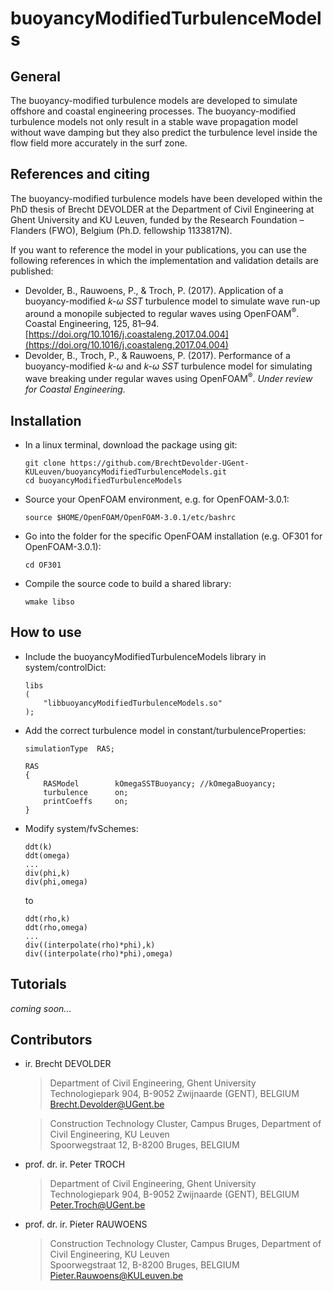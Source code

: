 buoyancyModifiedTurbulenceModels
================================

## General

The buoyancy-modified turbulence models are developed to simulate offshore 
and coastal engineering processes. The buoyancy-modified turbulence 
models not only result in a stable wave propagation model without wave 
damping but they also predict the turbulence level inside the flow field 
more accurately in the surf zone.

## References and citing

The buoyancy-modified turbulence models have been developed within the 
PhD thesis of Brecht DEVOLDER at the Department of Civil Engineering at 
Ghent University and KU Leuven, funded by the Research Foundation – 
Flanders (FWO), Belgium (Ph.D. fellowship 1133817N).

If you want to reference the model in your publications, you can use the 
following references in which the implementation and validation details 
are published:  
- Devolder, B., Rauwoens, P., & Troch, P. (2017). Application of a buoyancy-modified *k-ω SST* turbulence model to simulate wave run-up around a monopile subjected to regular waves using OpenFOAM<sup>®</sup>. Coastal Engineering, 125, 81–94. [https://doi.org/10.1016/j.coastaleng.2017.04.004](https://doi.org/10.1016/j.coastaleng.2017.04.004)
- Devolder, B., Troch, P., & Rauwoens, P. (2017). Performance of a buoyancy-modified *k-ω* and *k-ω SST* turbulence model for simulating wave breaking under regular waves using OpenFOAM<sup>®</sup>. *Under review for Coastal Engineering.*

## Installation

- In a linux terminal, download the package using git:

      git clone https://github.com/BrechtDevolder-UGent-KULeuven/buoyancyModifiedTurbulenceModels.git
      cd buoyancyModifiedTurbulenceModels

- Source your OpenFOAM environment, e.g. for OpenFOAM-3.0.1: 

      source $HOME/OpenFOAM/OpenFOAM-3.0.1/etc/bashrc        

- Go into the folder for the specific OpenFOAM installation (e.g. OF301 for OpenFOAM-3.0.1):

      cd OF301
        
- Compile the source code to build a shared library:

      wmake libso

## How to use

- Include the buoyancyModifiedTurbulenceModels library in system/controlDict:

      libs
      (
          "libbuoyancyModifiedTurbulenceModels.so"
      );
		
- Add the correct turbulence model in constant/turbulenceProperties:

      simulationType  RAS;

      RAS
      {
          RASModel        kOmegaSSTBuoyancy; //kOmegaBuoyancy;
          turbulence      on;
          printCoeffs     on;
      }

- Modify system/fvSchemes:

      ddt(k)
      ddt(omega)
      ...
      div(phi,k)
      div(phi,omega)
		
    to

      ddt(rho,k)
      ddt(rho,omega)
      ...
      div((interpolate(rho)*phi),k)
      div((interpolate(rho)*phi),omega)

## Tutorials

*coming soon...*


## Contributors

- ir. Brecht DEVOLDER  

	> Department of Civil Engineering, Ghent University  
	> Technologiepark 904, B-9052 Zwijnaarde (GENT), BELGIUM  
	> <Brecht.Devolder@UGent.be>  
	
	> Construction Technology Cluster, Campus Bruges, Department of Civil Engineering, KU Leuven  
	> Spoorwegstraat 12, B-8200 Bruges, BELGIUM

	
- prof. dr. ir. Peter TROCH  

	> Department of Civil Engineering, Ghent University  
	> Technologiepark 904, B-9052 Zwijnaarde (GENT), BELGIUM  
	> <Peter.Troch@UGent.be>  

	
- prof. dr. ir. Pieter RAUWOENS  

	> Construction Technology Cluster, Campus Bruges, Department of Civil Engineering, KU Leuven  
	> Spoorwegstraat 12, B-8200 Bruges, BELGIUM  
	> <Pieter.Rauwoens@KULeuven.be>  
